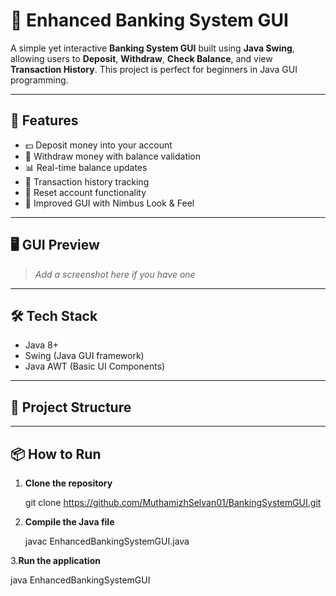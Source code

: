 # 🏦 Enhanced Banking System GUI

A simple yet interactive **Banking System GUI** built using **Java Swing**, allowing users to **Deposit**, **Withdraw**, **Check Balance**, and view **Transaction History**. This project is perfect for beginners in Java GUI programming.

---

## 🚀 Features

- 💵 Deposit money into your account
- 💸 Withdraw money with balance validation
- 📊 Real-time balance updates
- 🧾 Transaction history tracking
- 🧹 Reset account functionality
- 🎨 Improved GUI with Nimbus Look & Feel

---

## 🖥️ GUI Preview

> *Add a screenshot here if you have one*

---

## 🛠️ Tech Stack

- Java 8+
- Swing (Java GUI framework)
- Java AWT (Basic UI Components)

---

## 📁 Project Structure


---

## 📦 How to Run

1. **Clone the repository**
   
   git clone https://github.com/MuthamizhSelvan01/BankingSystemGUI.git

2. **Compile the Java file**
   
    javac EnhancedBankingSystemGUI.java

3.**Run the application**

  java EnhancedBankingSystemGUI
